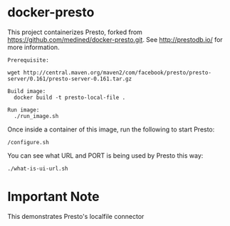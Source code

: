 docker-presto
==============


This project containerizes Presto, forked from https://github.com/medined/docker-presto.git. 
See http://prestodb.io/ for more information.

```
Prerequisite:

wget http://central.maven.org/maven2/com/facebook/presto/presto-server/0.161/presto-server-0.161.tar.gz

Build image:
  docker build -t presto-local-file .

Run image:
  ./run_image.sh
```

Once inside a container of this image, run the following to start Presto:

```
/configure.sh
```

You can see what URL and PORT is being used by Presto this way:

```
./what-is-ui-url.sh
```

# Important Note

This demonstrates Presto's localfile connector
